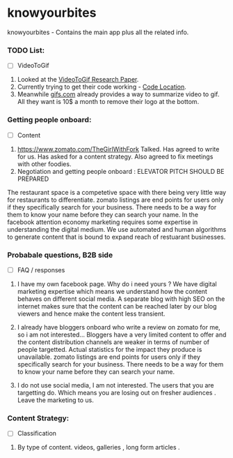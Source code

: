 # knowyourbites
knowyourbites - Contains the main app plus all the related info.

### TODO List:
- [ ] VideoToGif
1. Looked at the [VideoToGif Research Paper](https://people.ee.ethz.ch/~gyglim/video2gif/cvpr16.php).
2. Currently trying to get their code working - [Code Location](https://github.com/gyglim/video2gif_code).
3. Meanwhile [gifs.com](https://gifs.com/auto-video?yid=6uIK3o32hig) already provides a way to summarize video to gif. All they want is 10$ a month to remove their logo at the bottom.


### Getting people onboard:
- [ ] Content
1. https://www.zomato.com/TheGirlWithFork   Talked. Has agreed to write for us. Has asked for a content strategy.
Also agreed to fix meetings with other foodies.
2. Negotiation and getting people onboard :
ELEVATOR PITCH SHOULD BE PREPARED

The restaurant space is a competetive space with there being very little way for restaurants to differentiate.
zomato listings are end points for users only if they specifically search for your business. There needs to be a way for them to know your name before they can search your name.
In the facebook attention economy marketing requires some expertise in understanding the digital medium. We use automated and human algorithms to generate content that is bound to expand reach of restuarant businesses.

### Probabale questions, B2B side
- [ ] FAQ / responses
1. I have my own facebook page. Why do i need yours ?
We have digital marketing expertise which means we understand how the content behaves on different social media.
A separate blog with high SEO on the internet makes sure that the content can be reached later by our blog viewers and hence make the content less transient.


2. I already have bloggers onboard who write a review on zomato for me, so i am not interested...
Bloggers have a very limited content to offer and the content distribution channels are weaker in terms of number of people targetted. Actual statistics for the impact they produce is unavailable.
zomato listings are end points for users only if they specifically search for your business. There needs to be a way for them to know your name before they can search your name.

3. I do not use social media, I am not interested.
The users that you are targetting do. Which means you are losing out on fresher audiences . Leave the marketing to us.


### Content Strategy:
- [ ] Classification
1. By type of content. videos, galleries , long form articles . 
